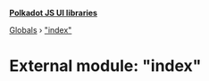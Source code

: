 **[Polkadot JS UI libraries](../README.md)**

[Globals](../globals.md) › [&quot;index&quot;](_index_.md)

# External module: "index"

